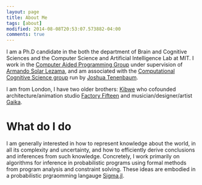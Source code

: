 ```yaml
---
layout: page
title: About Me
tags: [about]
modified: 2014-08-08T20:53:07.573882-04:00
comments: true
---
```


I am a Ph.D candidate in the both the department of Brain and Cognitive Sciences and the Computer Science and Artificial Intelligence Lab at MIT.  I work in the [Computer Aided Programming Group](http://groups.csail.mit.edu/cap/) under supervision of [Armando Solar Lezama](http://people.csail.mit.edu/asolar/), and am associated with the [Computational Cognitive Science group](http://cocosci.mit.edu) run by [Joshua Tenenbaum](http://web.mit.edu/cocosci/josh.html).

I am from London, I have two older brothers: [Kibwe](http://blog.ted.com/constructing-kinetic-worlds-the-futuristic-films-of-ted-fellow-kibwe-tavares/) who cofounded architecture/animation studio [Factory Fifteen](http://www.factoryfifteen.com/) and musician/designer/artist [Gaika](https://vimeo.com/user19682881).

# What do I do
I am generally interested in how to represent knowledge about the world, in all its complexity and uncertainty, and how to efficiently derive conclusions and inferences from such knowledge.  Concretely, I work primarily on algorithms for inference in probabilistic programs using formal methods from program analysis and constraint solving.  These ideas are embodied in a probabilistic prgraomming langauge [Sigma.jl](https://github.com/zenna/Sigma.jl).
<!-- 
# What do I do (minus the mumbo jumbo)
It's a strange mix, right? What connection could there be between computer programs and human thought?  My research is based on the premise that there are parallels between the two     on mulitple levels, both analogical and fundamental.  At the simplest level, researchers in cognitive science and artificial intelligence routinely use programming languages to model or simulate aspects of human cognition, without batting as much as an eyelid.  The fact that this is possible is utterly surprising; I wouldn't expect to be able to create thinking machines out of paper, or mud, a toaster, or even lego ([or would I?](https://www.youtube.com/watch?v=cYw2ewoO6c4)).

This idea that thinking is like information processing, i.e., computation is called [computationalism](http://en.wikipedia.org/wiki/Computational_theory_of_mind); and I ascribe to it fully.  But taking it seriously forces us to address some hard questions, namely: what is computation, really? How does it relate to inference? How should we represent information, such that we can compute with it? -->

<!-- Many of these questions have been addressed by researchers in programming langauges, for seemingly entirely different reasons. -->